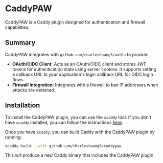 # CaddyPAW

CaddyPAW is a Caddy plugin designed for authentication and firewall capabilities.

## Summary

CaddyPAW integrates with `github.com/charleshuang3/authn` to provide:

- **OAuth/OIDC Client:** Acts as an OAuth/OIDC client and stores JWT tokens for authentication state using server cookies. It supports setting a callback URL to your application's login callback URL for OIDC login flows.
- **Firewall Integration:** Integrates with a firewall to ban IP addresses when attacks are detected.

## Installation

To install the CaddyPAW plugin, you can use the `xcaddy` tool. If you don't have `xcaddy` installed, you can follow the instructions [here](https://github.com/caddyserver/xcaddy#install).

Once you have `xcaddy`, you can build Caddy with the CaddyPAW plugin by running:

```bash
xcaddy build --with github.com/charleshuang3/caddypaw
```

This will produce a new Caddy binary that includes the CaddyPAW plugin.
